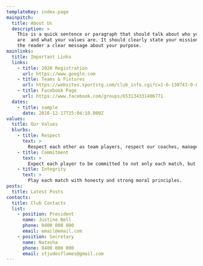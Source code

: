 ```yaml
---
templateKey: index-page
mainpitch:
  title: About Us
  description: >
    This is a quick sentence or paragraph that should talk about who you
    are  and what your values are. It should clearly state your mission and give
    the reader a clear message about your purpose.
mainlinks:
  title: Important Links
  links:
    - title: 2020 Registration
      url: https://www.google.com
    - title: Teams & Fixtures
      url: https://websites.sportstg.com/club_info.cgi?c=1-6-130743-0-0&a=TEAMS
    - title: Facebook Page
      url: https://www.facebook.com/groups/653134331406771
  dates:
    - title: sample
      date: 2016-12-17T15:04:10.000Z
values:
  title: Our Values
  blurbs:
    - title: Respect
      text: >
        Respect each other as team players, respect our coaches, managers, scorers, referees, & spectators.
    - title: Commitment
      text: >
        Expect each player to be committed to not only each match, but also weekly training sessions. Each player must be committed to playing as a team player rather than an individual.
    - title: Integrity
      text: >
        Play each match with honesty and strong moral principles.
posts:
  title: Latest Posts
contacts:
  title: Club Contacts
  list:
    - position: President
      name: Justine Bell
      phone: 0400 000 000
      email: email@email.com
    - position: Secretary
      name: Natasha
      phone: 0400 000 000
      email: stjudesflames@gmail.com
---
```

